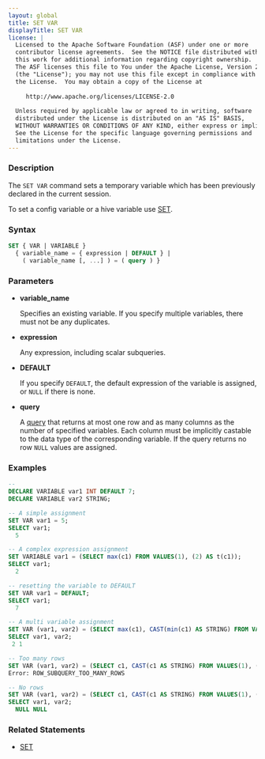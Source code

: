 ```yaml
---
layout: global
title: SET VAR
displayTitle: SET VAR
license: |
  Licensed to the Apache Software Foundation (ASF) under one or more
  contributor license agreements.  See the NOTICE file distributed with
  this work for additional information regarding copyright ownership.
  The ASF licenses this file to You under the Apache License, Version 2.0
  (the "License"); you may not use this file except in compliance with
  the License.  You may obtain a copy of the License at
 
     http://www.apache.org/licenses/LICENSE-2.0
 
  Unless required by applicable law or agreed to in writing, software
  distributed under the License is distributed on an "AS IS" BASIS,
  WITHOUT WARRANTIES OR CONDITIONS OF ANY KIND, either express or implied.
  See the License for the specific language governing permissions and
  limitations under the License.
---
```


### Description

The `SET VAR` command sets a temporary variable which has been previously declared in the current session.

To set a config variable or a hive variable use [SET](sql-ref-syntax-aux-conf-mgmt-set.html).

### Syntax

```sql
SET { VAR | VARIABLE }
  { variable_name = { expression | DEFAULT } |
    ( variable_name [, ...] ) = ( query ) }
```

### Parameters

* **variable_name**

  Specifies an existing variable.
  If you specify multiple variables, there must not be any duplicates.

* **expression** 

  Any expression, including scalar subqueries.

* **DEFAULT**

  If you specify `DEFAULT`, the default expression of the variable is assigned,
  or `NULL` if there is none.

* **query**

  A [query](sql-ref-syntax-qry-select.html) that returns at most one row and as many columns as
  the number of specified variables. Each column must be implicitly castable to the data type of the
  corresponding variable.
  If the query returns no row `NULL` values are assigned.

### Examples

```sql
-- 
DECLARE VARIABLE var1 INT DEFAULT 7;
DECLARE VARIABLE var2 STRING;

-- A simple assignment
SET VAR var1 = 5;
SELECT var1;
  5

-- A complex expression assignment
SET VARIABLE var1 = (SELECT max(c1) FROM VALUES(1), (2) AS t(c1));
SELECT var1;
  2

-- resetting the variable to DEFAULT
SET VAR var1 = DEFAULT;
SELECT var1;
  7

-- A multi variable assignment
SET VAR (var1, var2) = (SELECT max(c1), CAST(min(c1) AS STRING) FROM VALUES(1), (2) AS t(c1));
SELECT var1, var2;
 2 1

-- Too many rows
SET VAR (var1, var2) = (SELECT c1, CAST(c1 AS STRING) FROM VALUES(1), (2) AS t(c1));
Error: ROW_SUBQUERY_TOO_MANY_ROWS

-- No rows
SET VAR (var1, var2) = (SELECT c1, CAST(c1 AS STRING) FROM VALUES(1), (2) AS t(c1) WHERE 1=0);
SELECT var1, var2;
  NULL NULL
```

### Related Statements

* [SET](sql-ref-syntax-aux-conf-mgmt-set.html)
